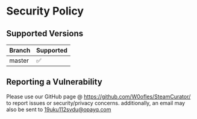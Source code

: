# Security Policy
## Supported Versions

| Branch  | Supported          |
| ------- | ------------------ |
| master  | :white_check_mark: | - Supported currently by Dependabot pulls

## Reporting a Vulnerability
Please use our GitHub page @ https://github.com/W0ofles/SteamCurator/ to report issues or security/privacy concerns.
additionally, an email may also be sent to 19uku112svdu@opayq.com
